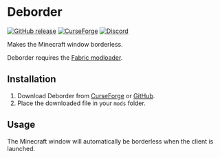 # Deborder

[![GitHub release](https://img.shields.io/github/release/haykam821/Deborder.svg?style=popout&label=github)](https://github.com/haykam821/Deborder/releases/latest)
[![CurseForge](https://img.shields.io/static/v1?style=popout&label=curseforge&message=project&color=6441A4)](https://www.curseforge.com/minecraft/mc-mods/deborder)
[![Discord](https://img.shields.io/static/v1?style=popout&label=chat&message=discord&color=7289DA)](https://discord.gg/eXcffmW)

Makes the Minecraft window borderless.

Deborder requires the [Fabric modloader](https://fabricmc.net/use/).

## Installation

1. Download Deborder from [CurseForge](https://www.curseforge.com/minecraft/mc-mods/deborder/files) or [GitHub](https://github.com/haykam821/Deborder/releases).
2. Place the downloaded file in your `mods` folder.

## Usage

The Minecraft window will automatically be borderless when the client is launched.
